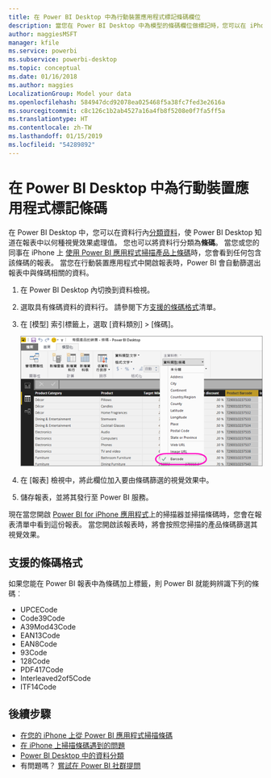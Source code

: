 ```yaml
---
title: 在 Power BI Desktop 中為行動裝置應用程式標記條碼欄位
description: 當您在 Power BI Desktop 中為模型的條碼欄位做標記時，您可以在 iPhone 上的 Power BI 應用程式中自動篩選條碼資料。
author: maggiesMSFT
manager: kfile
ms.service: powerbi
ms.subservice: powerbi-desktop
ms.topic: conceptual
ms.date: 01/16/2018
ms.author: maggies
LocalizationGroup: Model your data
ms.openlocfilehash: 584947dcd92078ea025468f5a38fc7fed3e2616a
ms.sourcegitcommit: c8c126c1b2ab4527a16a4fb8f5208e0f7fa5ff5a
ms.translationtype: HT
ms.contentlocale: zh-TW
ms.lasthandoff: 01/15/2019
ms.locfileid: "54289892"
---
```

# <a name="tag-barcodes-in-power-bi-desktop-for-the-mobile-apps"></a>在 Power BI Desktop 中為行動裝置應用程式標記條碼
在 Power BI Desktop 中，您可以在資料行內[分類資料](desktop-data-categorization.md)，使 Power BI Desktop 知道在報表中以何種視覺效果處理值。 您也可以將資料行分類為**條碼**。 當您或您的同事在 iPhone 上 [ 使用 Power BI 應用程式掃描產品上條碼](consumer/mobile/mobile-apps-scan-barcode-iphone.md)時，您會看到任何包含該條碼的報表。 當您在行動裝置應用程式中開啟報表時，Power BI 會自動篩選出報表中與條碼相關的資料。

1. 在 Power BI Desktop 內切換到資料檢視。
2. 選取具有條碼資料的資料行。 請參閱下方[支援的條碼格式](#supported-barcode-formats)清單。
3. 在 [模型] 索引標籤上，選取 [資料類別] > [條碼]。
   
    ![資料類別清單](media/desktop-mobile-barcodes/power-bi-desktop-barcode.png)
4. 在 [報表] 檢視中，將此欄位加入要由條碼篩選的視覺效果中。
5. 儲存報表，並將其發行至 Power BI 服務。

現在當您開啟 [Power BI for iPhone 應用程式](consumer/mobile/mobile-iphone-app-get-started.md)上的掃描器並掃描條碼時，您會在報表清單中看到這份報表。 當您開啟該報表時，將會按照您掃描的產品條碼篩選其視覺效果。

## <a name="supported-barcode-formats"></a>支援的條碼格式
如果您能在 Power BI 報表中為條碼加上標籤，則 Power BI 就能夠辨識下列的條碼︰ 

* UPCECode 
* Code39Code  
* A39Mod43Code 
* EAN13Code 
* EAN8Code  
* 93Code  
* 128Code 
* PDF417Code 
* Interleaved2of5Code 
* ITF14Code 

## <a name="next-steps"></a>後續步驟
* [在您的 iPhone 上從 Power BI 應用程式掃描條碼](consumer/mobile/mobile-apps-scan-barcode-iphone.md)
* [在 iPhone 上掃描條碼遇到的問題](consumer/mobile/mobile-apps-scan-barcode-iphone.md#issues-with-scanning-a-barcode)
* [Power BI Desktop 中的資料分類](desktop-data-categorization.md)  
* 有問題嗎？ [嘗試在 Power BI 社群提問](http://community.powerbi.com/)

